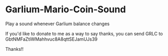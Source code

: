 # Garlium-Mario-Coin-Sound

Play a sound whenever Garlium balance changes

If you'd like to donate to me as a way to say thanks, you can send GRLC to GbtNMFaZtiWMahhvuc8A8qttSEJamUJs39

Thanks!!
